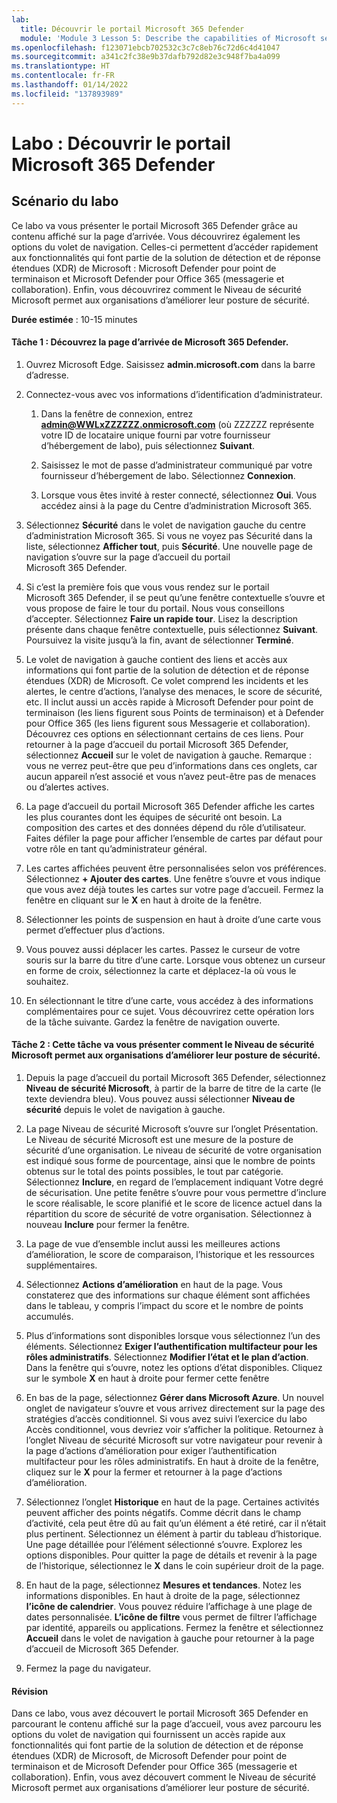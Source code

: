 ```yaml
---
lab:
  title: Découvrir le portail Microsoft 365 Defender
  module: 'Module 3 Lesson 5: Describe the capabilities of Microsoft security solutions: Describe security management capabilities of Microsoft 365'
ms.openlocfilehash: f123071ebcb702532c3c7c8eb76c72d6c4d41047
ms.sourcegitcommit: a341c2fc38e9b37dafb792d82e3c948f7ba4a099
ms.translationtype: HT
ms.contentlocale: fr-FR
ms.lasthandoff: 01/14/2022
ms.locfileid: "137893989"
---
```

# <a name="lab-explore-the-microsoft-365-defender-portal"></a>Labo : Découvrir le portail Microsoft 365 Defender

## <a name="lab-scenario"></a>Scénario du labo
Ce labo va vous présenter le portail Microsoft 365 Defender grâce au contenu affiché sur la page d’arrivée. Vous découvrirez également les options du volet de navigation. Celles-ci permettent d’accéder rapidement aux fonctionnalités qui font partie de la solution de détection et de réponse étendues (XDR) de Microsoft : Microsoft Defender pour point de terminaison et Microsoft Defender pour Office 365 (messagerie et collaboration).  Enfin, vous découvrirez comment le Niveau de sécurité Microsoft permet aux organisations d’améliorer leur posture de sécurité.


**Durée estimée** : 10-15 minutes

#### <a name="task-1--explore-the-microsoft-365-defender-landing-page"></a>Tâche 1 :  Découvrez la page d’arrivée de Microsoft 365 Defender.

1. Ouvrez Microsoft Edge. Saisissez **admin.microsoft.com** dans la barre d’adresse.

1. Connectez-vous avec vos informations d’identification d’administrateur.
    1. Dans la fenêtre de connexion, entrez **admin@WWLxZZZZZZ.onmicrosoft.com** (où ZZZZZZ représente votre ID de locataire unique fourni par votre fournisseur d’hébergement de labo), puis sélectionnez **Suivant**.
   
    1. Saisissez le mot de passe d’administrateur communiqué par votre fournisseur d’hébergement de labo. Sélectionnez **Connexion**.
    1. Lorsque vous êtes invité à rester connecté, sélectionnez **Oui**. Vous accédez ainsi à la page du Centre d’administration Microsoft 365.

1. Sélectionnez **Sécurité** dans le volet de navigation gauche du centre d’administration Microsoft 365.  Si vous ne voyez pas Sécurité dans la liste, sélectionnez **Afficher tout**, puis **Sécurité**.  Une nouvelle page de navigation s’ouvre sur la page d’accueil du portail Microsoft 365 Defender.  

1. Si c’est la première fois que vous vous rendez sur le portail Microsoft 365 Defender, il se peut qu’une fenêtre contextuelle s’ouvre et vous propose de faire le tour du portail.  Nous vous conseillons d’accepter.  Sélectionnez **Faire un rapide tour**.  Lisez la description présente dans chaque fenêtre contextuelle, puis sélectionnez **Suivant**. Poursuivez la visite jusqu’à la fin, avant de sélectionner **Terminé**.

1. Le volet de navigation à gauche contient des liens et accès aux informations qui font partie de la solution de détection et de réponse étendues (XDR) de Microsoft. Ce volet comprend les incidents et les alertes, le centre d’actions, l’analyse des menaces, le score de sécurité, etc.  Il inclut aussi un accès rapide à Microsoft Defender pour point de terminaison (les liens figurent sous Points de terminaison) et à Defender pour Office 365 (les liens figurent sous Messagerie et collaboration).  Découvrez ces options en sélectionnant certains de ces liens.   Pour retourner à la page d’accueil du portail Microsoft 365 Defender, sélectionnez **Accueil** sur le volet de navigation à gauche.  Remarque : vous ne verrez peut-être que peu d’informations dans ces onglets, car aucun appareil n’est associé et vous n’avez peut-être pas de menaces ou d’alertes actives.

1. La page d’accueil du portail Microsoft 365 Defender affiche les cartes les plus courantes dont les équipes de sécurité ont besoin. La composition des cartes et des données dépend du rôle d’utilisateur. Faites défiler la page pour afficher l’ensemble de cartes par défaut pour votre rôle en tant qu’administrateur général.

1. Les cartes affichées peuvent être personnalisées selon vos préférences.  Sélectionnez **+ Ajouter des cartes**. Une fenêtre s’ouvre et vous indique que vous avez déjà toutes les cartes sur votre page d’accueil.  Fermez la fenêtre en cliquant sur le **X** en haut à droite de la fenêtre.

1. Sélectionner les points de suspension en haut à droite d’une carte vous permet d’effectuer plus d’actions.  

1. Vous pouvez aussi déplacer les cartes. Passez le curseur de votre souris sur la barre du titre d’une carte. Lorsque vous obtenez un curseur en forme de croix, sélectionnez la carte et déplacez-la où vous le souhaitez.

1. En sélectionnant le titre d’une carte, vous accédez à des informations complémentaires pour ce sujet. Vous découvrirez cette opération lors de la tâche suivante.  Gardez la fenêtre de navigation ouverte.

#### <a name="task-2-in-this-task-you-will-explore-how-microsoft-secure-score-can-help-an-organization-improve-its-security-posture"></a>Tâche 2 : Cette tâche va vous présenter comment le Niveau de sécurité Microsoft permet aux organisations d’améliorer leur posture de sécurité.

1. Depuis la page d’accueil du portail Microsoft 365 Defender, sélectionnez **Niveau de sécurité Microsoft**, à partir de la barre de titre de la carte (le texte deviendra bleu).  Vous pouvez aussi sélectionner **Niveau de sécurité** depuis le volet de navigation à gauche.

1. La page Niveau de sécurité Microsoft s’ouvre sur l’onglet Présentation.  Le Niveau de sécurité Microsoft est une mesure de la posture de sécurité d’une organisation. Le niveau de sécurité de votre organisation est indiqué sous forme de pourcentage, ainsi que le nombre de points obtenus sur le total des points possibles, le tout par catégorie. Sélectionnez **Inclure**, en regard de l’emplacement indiquant Votre degré de sécurisation.  Une petite fenêtre s’ouvre pour vous permettre d’inclure le score réalisable, le score planifié et le score de licence actuel dans la répartition du score de sécurité de votre organisation.  Sélectionnez à nouveau **Inclure** pour fermer la fenêtre.

1. La page de vue d’ensemble inclut aussi les meilleures actions d’amélioration, le score de comparaison, l’historique et les ressources supplémentaires.

1. Sélectionnez **Actions d’amélioration** en haut de la page.  Vous constaterez que des informations sur chaque élément sont affichées dans le tableau, y compris l’impact du score et le nombre de points accumulés.  

1. Plus d’informations sont disponibles lorsque vous sélectionnez l’un des éléments.  Sélectionnez **Exiger l’authentification multifacteur pour les rôles administratifs**.  Sélectionnez **Modifier l’état et le plan d’action**.  Dans la fenêtre qui s’ouvre, notez les options d’état disponibles. Cliquez sur le symbole **X** en haut à droite pour fermer cette fenêtre

1. En bas de la page, sélectionnez **Gérer dans Microsoft Azure**.  Un nouvel onglet de navigateur s’ouvre et vous arrivez directement sur la page des stratégies d’accès conditionnel.  Si vous avez suivi l’exercice du labo Accès conditionnel, vous devriez voir s’afficher la politique. Retournez à l’onglet Niveau de sécurité Microsoft sur votre navigateur pour revenir à la page d’actions d’amélioration pour exiger l’authentification multifacteur pour les rôles administratifs. En haut à droite de la fenêtre, cliquez sur le **X** pour la fermer et retourner à la page d’actions d’amélioration.

1. Sélectionnez l’onglet **Historique** en haut de la page.  Certaines activités peuvent afficher des points négatifs.  Comme décrit dans le champ d’activité, cela peut être dû au fait qu’un élément a été retiré, car il n’était plus pertinent.  Sélectionnez un élément à partir du tableau d’historique.  Une page détaillée pour l’élément sélectionné s’ouvre.  Explorez les options disponibles.  Pour quitter la page de détails et revenir à la page de l’historique, sélectionnez le **X** dans le coin supérieur droit de la page.

1. En haut de la page, sélectionnez **Mesures et tendances**.  Notez les informations disponibles.  En haut à droite de la page, sélectionnez **l’icône de calendrier**.  Vous pouvez réduire l’affichage à une plage de dates personnalisée.  **L’icône de filtre** vous permet de filtrer l’affichage par identité, appareils ou applications.  Fermez la fenêtre et sélectionnez **Accueil** dans le volet de navigation à gauche pour retourner à la page d’accueil de Microsoft 365 Defender.

1. Fermez la page du navigateur.

#### <a name="review"></a>Révision
Dans ce labo, vous avez découvert le portail Microsoft 365 Defender en parcourant le contenu affiché sur la page d’accueil, vous avez parcouru les options du volet de navigation qui fournissent un accès rapide aux fonctionnalités qui font partie de la solution de détection et de réponse étendues (XDR) de Microsoft, de Microsoft Defender pour point de terminaison et de Microsoft Defender pour Office 365 (messagerie et collaboration).  Enfin, vous avez découvert comment le Niveau de sécurité Microsoft permet aux organisations d’améliorer leur posture de sécurité.
